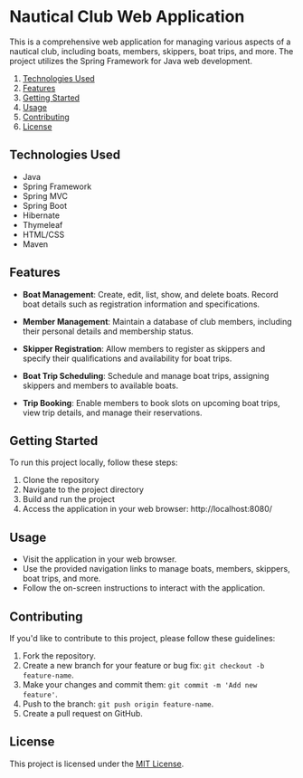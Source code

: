 # Nautical Club Web Application

This is a comprehensive web application for managing various aspects of a nautical club, including boats, members, skippers, boat trips, and more. The project utilizes the Spring Framework for Java web development.

1. [Technologies Used](#technologies-used)
2. [Features](#features)
3. [Getting Started](#getting-started)
4. [Usage](#usage)
5. [Contributing](#contributing)
6. [License](#license)

## Technologies Used

- Java
- Spring Framework
- Spring MVC
- Spring Boot
- Hibernate
- Thymeleaf
- HTML/CSS
- Maven

## Features

- **Boat Management**: Create, edit, list, show, and delete boats. Record boat details such as registration information and specifications.

- **Member Management**: Maintain a database of club members, including their personal details and membership status.

- **Skipper Registration**: Allow members to register as skippers and specify their qualifications and availability for boat trips.

- **Boat Trip Scheduling**: Schedule and manage boat trips, assigning skippers and members to available boats.

- **Trip Booking**: Enable members to book slots on upcoming boat trips, view trip details, and manage their reservations.

## Getting Started

To run this project locally, follow these steps:

1. Clone the repository
2. Navigate to the project directory
3. Build and run the project
4. Access the application in your web browser: http://localhost:8080/

## Usage

- Visit the application in your web browser.
- Use the provided navigation links to manage boats, members, skippers, boat trips, and more.
- Follow the on-screen instructions to interact with the application.

## Contributing

If you'd like to contribute to this project, please follow these guidelines:

1. Fork the repository.
2. Create a new branch for your feature or bug fix: `git checkout -b feature-name`.
3. Make your changes and commit them: `git commit -m 'Add new feature'`.
4. Push to the branch: `git push origin feature-name`.
5. Create a pull request on GitHub.

## License

This project is licensed under the [MIT License](LICENSE).
